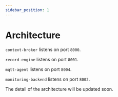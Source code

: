 ```yaml
---
sidebar_position: 1
---
```


# Architecture

`context-broker` listens on port `8000`.

`record-engine` listens on port `8001`.

`mqtt-agent` listens on port `8004`.

`monitoring-backend` listens on port `8002`.

The detail of the architecture will be updated soon.
